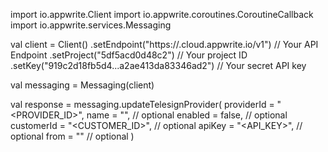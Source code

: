 import io.appwrite.Client
import io.appwrite.coroutines.CoroutineCallback
import io.appwrite.services.Messaging

val client = Client()
    .setEndpoint("https://<REGION>.cloud.appwrite.io/v1") // Your API Endpoint
    .setProject("5df5acd0d48c2") // Your project ID
    .setKey("919c2d18fb5d4...a2ae413da83346ad2") // Your secret API key

val messaging = Messaging(client)

val response = messaging.updateTelesignProvider(
    providerId = "<PROVIDER_ID>",
    name = "<NAME>", // optional
    enabled = false, // optional
    customerId = "<CUSTOMER_ID>", // optional
    apiKey = "<API_KEY>", // optional
    from = "<FROM>" // optional
)
